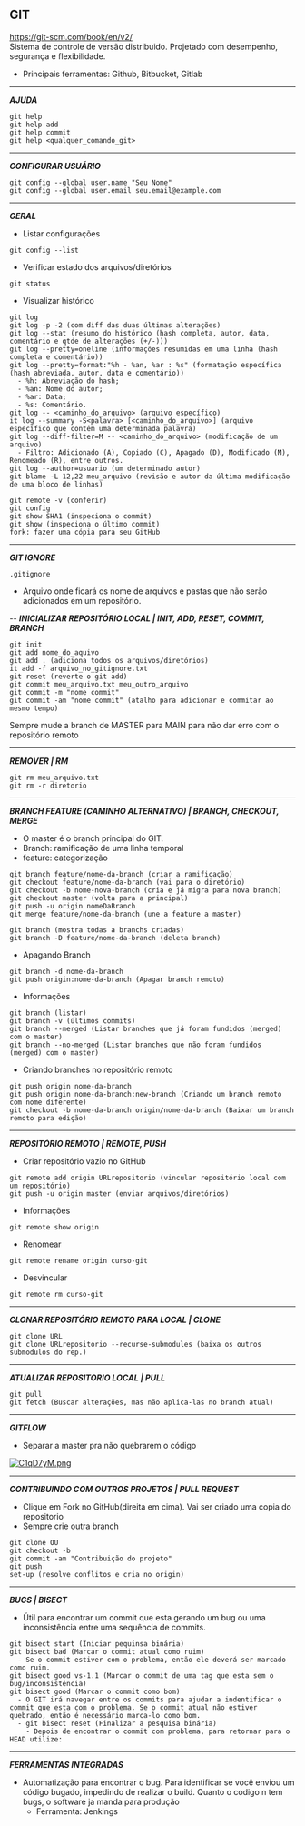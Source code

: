 ## GIT
https://git-scm.com/book/en/v2/ <br>
Sistema de controle de versão distribuido. Projetado com desempenho, segurança e flexibilidade.

- Principais ferramentas: Github, Bitbucket, Gitlab

---
***AJUDA***
```
git help
git help add
git help commit
git help <qualquer_comando_git>
```

---
***CONFIGURAR USUÁRIO***
```
git config --global user.name "Seu Nome"
git config --global user.email seu.email@example.com
```

---
***GERAL***

- Listar configurações
```
git config --list
```
- Verificar estado dos arquivos/diretórios
```
git status
```
- Visualizar histórico
```
git log
git log -p -2 (com diff das duas últimas alterações)
git log --stat (resumo do histórico (hash completa, autor, data, comentário e qtde de alterações (+/-)))
git log --pretty=oneline (informações resumidas em uma linha (hash completa e comentário))
git log --pretty=format:"%h - %an, %ar : %s" (formatação específica (hash abreviada, autor, data e comentário))
  - %h: Abreviação do hash;
  - %an: Nome do autor;
  - %ar: Data;
  - %s: Comentário.
git log -- <caminho_do_arquivo> (arquivo específico)
it log --summary -S<palavra> [<caminho_do_arquivo>] (arquivo específico que contêm uma determinada palavra)
git log --diff-filter=M -- <caminho_do_arquivo> (modificação de um arquivo)
  - Filtro: Adicionado (A), Copiado (C), Apagado (D), Modificado (M), Renomeado (R), entre outros.
git log --author=usuario (um determinado autor)
git blame -L 12,22 meu_arquivo (revisão e autor da última modificação de uma bloco de linhas)

```
```
git remote -v (conferir)
git config
git show SHA1 (inspeciona o commit)
git show (inspeciona o último commit)
fork: fazer uma cópia para seu GitHub
```
---
***GIT IGNORE***
```
.gitignore 
```
- Arquivo onde ficará os nome de arquivos e pastas que não serão adicionados em um repositório.

--
***INICIALIZAR REPOSITÓRIO LOCAL | INIT, ADD, RESET, COMMIT, BRANCH***
```
git init
git add nome_do_aquivo 
git add . (adiciona todos os arquivos/diretórios)
it add -f arquivo_no_gitignore.txt
git reset (reverte o git add)
git commit meu_arquivo.txt meu_outro_arquivo
git commit -m "nome commit"
git commit -am "nome commit" (atalho para adicionar e commitar ao mesmo tempo)
```
Sempre mude a branch de MASTER para MAIN para não dar erro com o repositório remoto

---
***REMOVER | RM***
```
git rm meu_arquivo.txt
git rm -r diretorio
```

---
***BRANCH FEATURE (CAMINHO ALTERNATIVO) | BRANCH, CHECKOUT, MERGE***
- O master é o branch principal do GIT.
- Branch: ramificação de uma linha temporal
- feature: categorização
```
git branch feature/nome-da-branch (criar a ramificação)
git checkout feature/nome-da-branch (vai para o diretório)
git checkout -b nome-nova-branch (cria e já migra para nova branch)
git checkout master (volta para a principal)
git push -u origin nomeDaBranch 
git merge feature/nome-da-branch (une a feature a master)

git branch (mostra todas a branchs criadas)
git branch -D feature/nome-da-branch (deleta branch)
```
- Apagando Branch
```
git branch -d nome-da-branch
git push origin:nome-da-branch (Apagar branch remoto)
```
- Informações
```
git branch (listar)
git branch -v (últimos commits)
git branch --merged (Listar branches que já foram fundidos (merged) com o master)
git branch --no-merged (Listar branches que não foram fundidos (merged) com o master)
```
- Criando branches no repositório remoto
```
git push origin nome-da-branch
git push origin nome-da-branch:new-branch (Criando um branch remoto com nome diferente)
git checkout -b nome-da-branch origin/nome-da-branch (Baixar um branch remoto para edição)
```

---
***REPOSITÓRIO REMOTO | REMOTE, PUSH***

- Criar repositório vazio no GitHub
```
git remote add origin URLrepositorio (vincular repositório local com um repositório)
git push -u origin master (enviar arquivos/diretórios)
```
- Informações
```
git remote show origin
```
- Renomear
```
git remote rename origin curso-git
```
- Desvincular
```
git remote rm curso-git
```

---
***CLONAR REPOSITÓRIO REMOTO PARA LOCAL | CLONE***
```
git clone URL
git clone URLrepositorio --recurse-submodules (baixa os outros submodulos do rep.)
```

---
***ATUALIZAR REPOSITORIO LOCAL | PULL***
```
git pull 
git fetch (Buscar alterações, mas não aplica-las no branch atual)
```

---
***GITFLOW***

- Separar a master pra não quebrarem o código

[![C1qD7yM.png](https://i.imgur.com/C1qD7yM.png)](https://imgur.com/C1qD7yM)

---
***CONTRIBUINDO COM OUTROS PROJETOS | PULL REQUEST***

- Clique em Fork no GitHub(direita em cima). Vai ser criado uma copia do repositorio
- Sempre crie outra branch
```
git clone OU
git checkout -b 
git commit -am "Contribuição do projeto"
git push
set-up (resolve conflitos e cria no origin)
```

---
***BUGS | BISECT***
- Útil para encontrar um commit que esta gerando um bug ou uma inconsistência entre uma sequência de commits.
```
git bisect start (Iniciar pequinsa binária)
git bisect bad (Marcar o commit atual como ruim)
  - Se o commit estiver com o problema, então ele deverá ser marcado como ruim.
git bisect good vs-1.1 (Marcar o commit de uma tag que esta sem o bug/inconsistência)
git bisect good (Marcar o commit como bom)
  - O GIT irá navegar entre os commits para ajudar a indentificar o commit que esta com o problema. Se o commit atual não estiver quebrado, então é necessário marca-lo como bom.
  - git bisect reset (Finalizar a pesquisa binária)
    - Depois de encontrar o commit com problema, para retornar para o HEAD utilize:
```

---
***FERRAMENTAS INTEGRADAS***

- Automatização para encontrar o bug. Para identificar se você enviou um código bugado, impedindo de realizar o build. Quanto o codigo n tem bugs, o software ja manda para produção
  - Ferramenta: Jenkings
